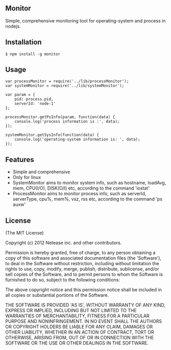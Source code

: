 ## Monitor

Simple, comprehensive monitoring tool for operating-system and process in nodejs.

## Installation

	$ npm install -g monitor

## Usage

	var processMonitor = require('../lib/processMonitor');
	var systemMonitor = require('../lib/systemMonitor');

	var param = {
		pid: process.pid,
		serverId: 'node-1'
	};

	processMonitor.getPsInfo(param, function(data) {
		console.log('process information is :', data);
	});

	systemMonitor.getSysInfo(function(data) {
		console.log('operating-system information is: ', data);
	});

## Features

  * Simple and comprehensive
  * Only for linux
  * SystemMonitor aims to monitor system info, such as hostname, loadAvg, mem, CPU(I/O), DISK(O/I) etc, according to the command 'iostat'
  * ProcessMonitor aims to monitor process info, such as serverId, serverType, cpu%, mem%, vsz, rss etc, according to the command 'ps auxw'


## License

(The MIT License)

Copyright (c) 2012 Netease inc. and other contributors.

Permission is hereby granted, free of charge, to any person obtaining
a copy of this software and associated documentation files (the
'Software'), to deal in the Software without restriction, including
without limitation the rights to use, copy, modify, merge, publish,
distribute, sublicense, and/or sell copies of the Software, and to
permit persons to whom the Software is furnished to do so, subject to
the following conditions:

The above copyright notice and this permission notice shall be
included in all copies or substantial portions of the Software.

THE SOFTWARE IS PROVIDED 'AS IS', WITHOUT WARRANTY OF ANY KIND,
EXPRESS OR IMPLIED, INCLUDING BUT NOT LIMITED TO THE WARRANTIES OF
MERCHANTABILITY, FITNESS FOR A PARTICULAR PURPOSE AND NONINFRINGEMENT.
IN NO EVENT SHALL THE AUTHORS OR COPYRIGHT HOLDERS BE LIABLE FOR ANY
CLAIM, DAMAGES OR OTHER LIABILITY, WHETHER IN AN ACTION OF CONTRACT,
TORT OR OTHERWISE, ARISING FROM, OUT OF OR IN CONNECTION WITH THE
SOFTWARE OR THE USE OR OTHER DEALINGS IN THE SOFTWARE.
